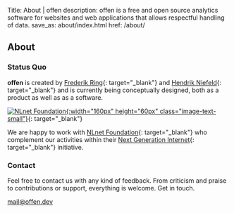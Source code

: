 Title: About | offen
description: offen is a free and open source analytics software for websites and web applications that allows respectful handling of data.
save_as: about/index.html
href: /about/

## About


### Status Quo

__offen__ is created by [Frederik Ring][frederik-ring]{: target="_blank"} and [Hendrik Niefeld][hendrik-niefeld]{: target="_blank"} and is currently being conceptually designed, both as a product as well as as a software.

[hendrik-niefeld]: http://niefeld.com/
[frederik-ring]: https://www.frederikring.com/

[![NLnet Foundation](/theme/images/nlnet-logo.svg){:width="160px" height="60px" class="image-text-small"}](https://nlnet.nl/){: target="_blank"}

We are happy to work with [NLnet Foundation][nlnet-foundation]{: target="_blank"} who complement our activities within their [Next Generation Internet][next-generation-internet]{: target="_blank"} initiative.

[nlnet-foundation]: https://nlnet.nl/
[next-generation-internet]: https://nlnet.nl/NGI/

### Contact

Feel free to contact us with any kind of feedback. From criticism and praise to contributions or support, everything is welcome. Get in touch.

[mail@offen.dev][mail@offen.dev]

[mail@offen.dev]: mailto:mail@offen.dev
